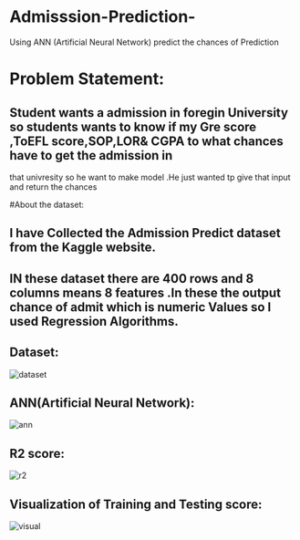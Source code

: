 # Admisssion-Prediction-
Using ANN (Artificial Neural Network) predict the chances of Prediction

# Problem Statement:
## Student wants a admission in foregin University so students wants to know if my Gre score ,ToEFL score,SOP,LOR& CGPA to what chances have to get the admission in
that univresity so he want to make model .He just wanted tp give that input and return the chances

#About the dataset:
## I have Collected the Admission Predict dataset from  the Kaggle website.
## IN these dataset there are 400 rows  and 8 columns means 8 features .In these the output chance of admit which is numeric Values so I used Regression Algorithms.

## Dataset:
![dataset](https://user-images.githubusercontent.com/105968767/215756785-eb4e0eca-2981-4420-a35e-e4731a8d42c6.png)

## ANN(Artificial Neural Network):
![ann](https://user-images.githubusercontent.com/105968767/215757071-5104c8d1-b434-4afa-9bab-62002ccfa775.png)

## R2 score:
![r2](https://user-images.githubusercontent.com/105968767/215757432-4bbb2ec7-3120-4c84-9bfb-708a7bef41e8.png)

## Visualization of Training and Testing score:
![visual](https://user-images.githubusercontent.com/105968767/215757702-df6d8ec6-b970-40da-9d30-0d980230aa8b.png)
